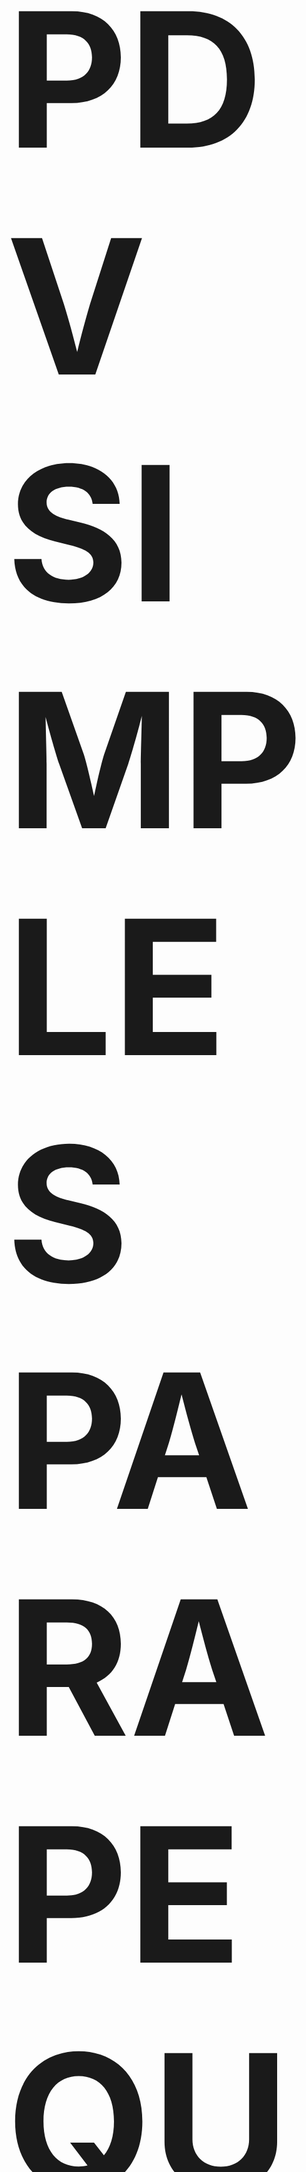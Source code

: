 <div>
  <h1 style="font-size:300px">  PDV SIMPLES PARA PEQUENOS NEGÓCIOS  <h1/>

</div>
<p1>Estou aprendendo a utilizar essas ferramentas...</p1><br>
<p1>Neste repositório está o meu projeto do PDV Simples baseado em React para pequenos negócios.</p1><br>
